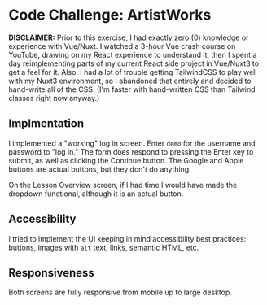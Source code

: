# Code Challenge: ArtistWorks

**DISCLAIMER:** Prior to this exercise, I had exactly zero (0) knowledge or experience with Vue/Nuxt. I watched a 3-hour Vue crash course on YouTube, drawing on my React experience to understand it, then I spent a day reimplementing parts of my current React side project in Vue/Nuxt3 to get a feel for it. Also, I had a lot of trouble getting TailwindCSS to play well with my Nuxt3 environment, so I abandoned that entirely and decided to hand-write all of the CSS. (I'm faster with hand-written CSS than Tailwind classes right now anyway.)

## Implmentation

I implemented a "working" log in screen. Enter `demo` for the username and password to "log in." The form does respond to pressing the Enter key to submit, as well as clicking the Continue button. The Google and Apple buttons are actual buttons, but they don't do anything.

On the Lesson Overview screen, if I had time I would have made the dropdown functional, although it is an actual button.

## Accessibility

I tried to implement the UI keeping in mind accessibility best practices: buttons, images with `alt` text, links, semantic HTML, etc.

## Responsiveness

Both screens are fully responsive from mobile up to large desktop.
